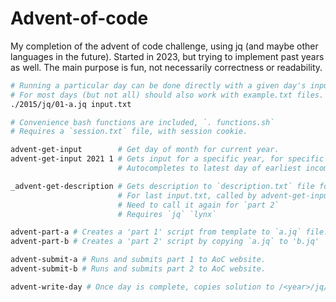 # Advent-of-code

My completion of the advent of code challenge, using jq (and maybe other languages in the future).
Started in 2023, but trying to implement past years as well.
The main purpose is fun, not necessarily correctness or readability.

```bash
# Running a particular day can be done directly with a given day's input.txt
# For most days (but not all) should also work with example.txt files.
./2015/jq/01-a.jq input.txt

# Convenience bash functions are included, `. functions.sh`
# Requires a `session.txt` file, with session cookie.

advent-get-input        # Get day of month for current year.
advent-get-input 2021 1 # Gets input for a specific year, for specific year.
                        # Autocompletes to latest day of earliest incomplete year.

_advent-get-description # Gets description to `description.txt` file for
                        # For last input.txt, called by advent-get-input
                        # Need to call it again for `part 2`
                        # Requires `jq` `lynx`

advent-part-a # Creates a 'part 1' script from template to `a.jq` file.
advent-part-b # Creates a 'part 2' script by copying `a.jq` to 'b.jq'

advent-submit-a # Runs and submits part 1 to AoC website.
advent-submit-b # Runs and submits part 2 to AoC website.

advent-write-day # Once day is complete, copies solution to /<year>/jq/<day>-<a|b>.jq
```

